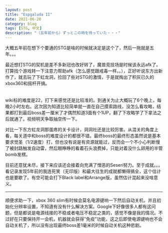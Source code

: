 ```yaml
---
layout: post
title: "Espgaluda II"
date: 2021-06-20
category: blog
tags: [STG, 中文]
description: "（五年前から）ずっとこの時を待っていた・・・"
---
```


大概五年前在想下个要通的STG是啥的时候就决定是这个了，然后一拖就是五年。。。

最近想打STG的契机是差不多新冠也改好转了，魔兽竞技场是时候该永远afk了。打算找个游戏转一下注意力帮助afk（怎么感觉跟戒毒一样。。），正好听说东方出新作了，就去玩了下虹龙洞，捡回了些对STG的激情，于是就掏出了积灰已久的xbox360和摇杆开搞。<span style="color:white">~~说起来虹龙洞的感想还没谈，玩了快两年的竞技场有空也找个机会骂一下。~~</span>

wiki标的难度是22，打下来感觉还是比较准的。到通关为止大概玩了6个晚上，每晚2小时左右。这次因为知道比较简单就一直在自己摸索路线，没怎么看攻略，结果都打到最后boss差一厘米了才偶然知道3面有个1UP，翻了下攻略学了下拿法之后就通了。视频明天争取抽空传一下。

对比一下东方虹龙洞那蛋疼的关卡设计，洞洞社还是比较厉害。从混关的角度上看，每关道中和boss的难度设计的都很不错。最终boss的最终形态虽然说是基本要求觉圣（1/2速度）打，但也没有说是有资源就能过，反而会一个不小心判断慢了被封路触发自动雷，然后眼睁睁的看着石头浪费掉，只能对着没什么卵用的半管bomb发楞。

目前还意犹未尽，接下来应该还会接着向充满了憎恶的Seseri努力。至于成就。。。看记录发现5年前的我连死笑（无印版）和最大往生的成就都懒得搞全，这个估计也是要歇了。有空可能会打下Black label和Arrange版，虽然估计混起来没啥意义。

<hr style="margin: 16px 0" />

顺便求助一下，xbox 360 slim有时候会莫名电源键响一下然后自动关机，并且初始化分辨率设置，不知道有没有什么解决方案。Google下好像很多人都有这问题，但是都说是电源线接的不稳或者电压不稳定之类的，感觉不像是我的情况。不过好在只要保持开一会机，机器就会获得"免疫"功能，这之后即使电源键响也不会自动关机了，所以没有出现最终boss差1毫米的时候自动关机这种悲剧。